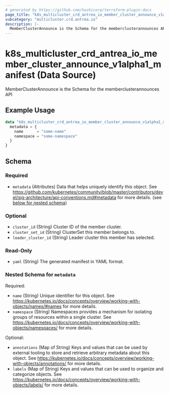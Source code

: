 ```yaml
---
# generated by https://github.com/hashicorp/terraform-plugin-docs
page_title: "k8s_multicluster_crd_antrea_io_member_cluster_announce_v1alpha1_manifest Data Source - terraform-provider-k8s"
subcategory: "multicluster.crd.antrea.io"
description: |-
  MemberClusterAnnounce is the Schema for the memberclusterannounces API
---
```


# k8s_multicluster_crd_antrea_io_member_cluster_announce_v1alpha1_manifest (Data Source)

MemberClusterAnnounce is the Schema for the memberclusterannounces API

## Example Usage

```terraform
data "k8s_multicluster_crd_antrea_io_member_cluster_announce_v1alpha1_manifest" "example" {
  metadata = {
    name      = "some-name"
    namespace = "some-namespace"
  }
}
```

<!-- schema generated by tfplugindocs -->
## Schema

### Required

- `metadata` (Attributes) Data that helps uniquely identify this object. See https://github.com/kubernetes/community/blob/master/contributors/devel/sig-architecture/api-conventions.md#metadata for more details. (see [below for nested schema](#nestedatt--metadata))

### Optional

- `cluster_id` (String) Cluster ID of the member cluster.
- `cluster_set_id` (String) ClusterSet this member belongs to.
- `leader_cluster_id` (String) Leader cluster this member has selected.

### Read-Only

- `yaml` (String) The generated manifest in YAML format.

<a id="nestedatt--metadata"></a>
### Nested Schema for `metadata`

Required:

- `name` (String) Unique identifier for this object. See https://kubernetes.io/docs/concepts/overview/working-with-objects/names/#names for more details.
- `namespace` (String) Namespaces provides a mechanism for isolating groups of resources within a single cluster. See https://kubernetes.io/docs/concepts/overview/working-with-objects/namespaces/ for more details.

Optional:

- `annotations` (Map of String) Keys and values that can be used by external tooling to store and retrieve arbitrary metadata about this object. See https://kubernetes.io/docs/concepts/overview/working-with-objects/annotations/ for more details.
- `labels` (Map of String) Keys and values that can be used to organize and categorize objects. See https://kubernetes.io/docs/concepts/overview/working-with-objects/labels/ for more details.
